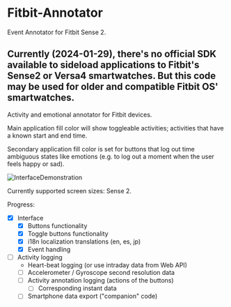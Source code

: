# Fitbit-Annotator

Event Annotator for Fitbit Sense 2.

Currently (2024-01-29), there's no official SDK available to sideload applications to Fitbit's Sense2 or Versa4 smartwatches. But this code may be used for older and compatible Fitbit OS' smartwatches.
-------------------------------------------------

Activity and emotional annotator for Fitbit devices.

Main application fill color will show toggleable activities; activities that have a known start and end time.

Secondary application fill color is set for buttons that log out time ambiguous states like emotions (e.g. to log out a moment when the user feels happy or sad).

![InterfaceDemonstration](./Documentation/images/InterfaceDemo.gif)

Currently supported screen sizes: Sense 2.

Progress:
- [x] Interface
  - [x] Buttons functionality
  - [x] Toggle buttons functionality
  - [x] i18n localization translations (en, es, jp)
  - [x] Event handling
- [ ] Activity logging
  - Heart-beat logging (or use intraday data from Web API)
  - [ ] Accelerometer / Gyroscope second resolution data
  - [ ] Activity annotation logging (actions of the buttons)
    - [ ] Corresponding instant data
  - [ ] Smartphone data export ("companion" code)
